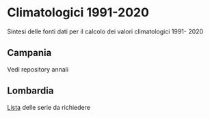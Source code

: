 # Climatologici 1991-2020

Sintesi delle fonti dati per il calcolo dei valori climatologici 1991- 2020

## Campania

Vedi repository annali

## Lombardia

[Lista](./lombardia/serie.md) delle serie da richiedere
